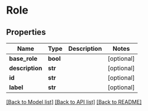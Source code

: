 # Role

## Properties
Name | Type | Description | Notes
------------ | ------------- | ------------- | -------------
**base_role** | **bool** |  | [optional] 
**description** | **str** |  | [optional] 
**id** | **str** |  | [optional] 
**label** | **str** |  | [optional] 

[[Back to Model list]](../README.md#documentation-for-models) [[Back to API list]](../README.md#documentation-for-api-endpoints) [[Back to README]](../README.md)



